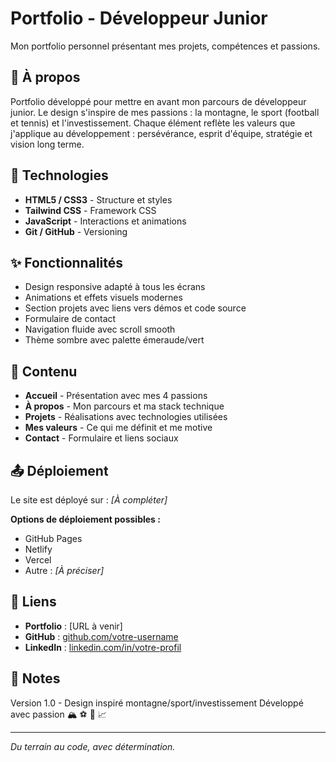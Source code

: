 # Portfolio - Développeur Junior

Mon portfolio personnel présentant mes projets, compétences et passions.

## 🎯 À propos

Portfolio développé pour mettre en avant mon parcours de développeur junior. Le design s'inspire de mes passions : la montagne, le sport (football et tennis) et l'investissement. Chaque élément reflète les valeurs que j'applique au développement : persévérance, esprit d'équipe, stratégie et vision long terme.

## 🚀 Technologies

- **HTML5 / CSS3** - Structure et styles
- **Tailwind CSS** - Framework CSS
- **JavaScript** - Interactions et animations
- **Git / GitHub** - Versioning

## ✨ Fonctionnalités

- Design responsive adapté à tous les écrans
- Animations et effets visuels modernes
- Section projets avec liens vers démos et code source
- Formulaire de contact
- Navigation fluide avec scroll smooth
- Thème sombre avec palette émeraude/vert

## 📂 Contenu

- **Accueil** - Présentation avec mes 4 passions
- **À propos** - Mon parcours et ma stack technique
- **Projets** - Réalisations avec technologies utilisées
- **Mes valeurs** - Ce qui me définit et me motive
- **Contact** - Formulaire et liens sociaux

## 📤 Déploiement

Le site est déployé sur : _[À compléter]_

**Options de déploiement possibles :**
- GitHub Pages
- Netlify
- Vercel
- Autre : _[À préciser]_

## 🔗 Liens

- **Portfolio** : [URL à venir]
- **GitHub** : [github.com/votre-username](https://github.com/votre-username)
- **LinkedIn** : [linkedin.com/in/votre-profil](https://linkedin.com/in/votre-profil)

## 📝 Notes

Version 1.0 - Design inspiré montagne/sport/investissement
Développé avec passion 🏔️ ⚽ 🎾 📈

---

*Du terrain au code, avec détermination.*